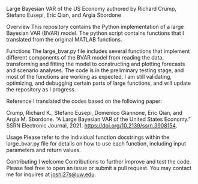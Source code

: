 

Large Bayesian VAR of the US Economy authored by Richard Crump, Stefano Eusepi, Eric Qian, and Argia Sbordone

Overview
This repository contains the Python implementation of a large Bayesian VAR (BVAR) model. The python script contains functions that I translated from the original MATLAB functions.

Functions
The large_bvar.py file includes several functions that implement different components of the BVAR model from reading the data, transforming and fitting the model to constructing and plotting forecasts and scenario analyses. 
The code is in the preliminary testing stage, and most of the functions are working as expected. I am still validating, optimizing, and debugging certain parts of large functions, and will update the repository as I progress.

Reference
I translated the codes based on the following paper:

Crump, Richard K., Stefano Eusepi, Domenico Giannone, Eric Qian, and Argia M. Sbordone. “A Large Bayesian VAR of the United States Economy.” SSRN Electronic Journal, 2021. https://doi.org/10.2139/ssrn.3908154.

Usage
Please refer to the individual function docstrings within the large_bvar.py file for details on how to use each function, including input parameters and return values.

Contributing
I welcome Contributions to further improve and test the code. Please feel free to open an issue or submit a pull request. You may contact me for inquires at joshi27s@uw.edu.
